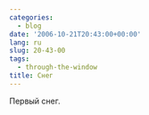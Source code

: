 ```yaml
---
categories:
  - blog
date: '2006-10-21T20:43:00+00:00'
lang: ru
slug: 20-43-00
tags:
  - through-the-window
title: Снег
---
```




Первый снег.